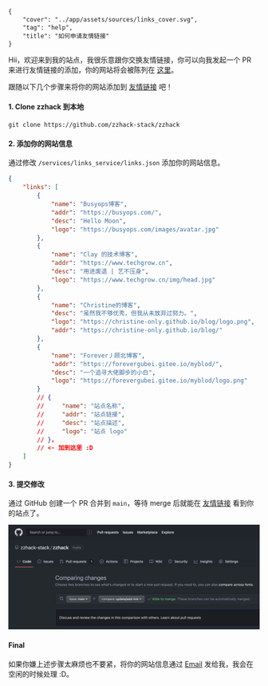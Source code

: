 ```metadata
{
    "cover": "../app/assets/sources/links_cover.svg",
    "tag": "help",
    "title": "如何申请友情链接"
}
```

Hii，欢迎来到我的站点，我很乐意跟你交换友情链接，你可以向我发起一个 PR 来进行友情链接的添加，你的网站将会被陈列在 [这里](/links)。

跟随以下几个步骤来将你的网站添加到 [友情链接](/links) 吧！

#### 1. Clone zzhack 到本地
```shell
git clone https://github.com/zzhack-stack/zzhack
```

#### 2. 添加你的网站信息
通过修改 `/services/links_service/links.json` 添加你的网站信息。

```json
{
    "links": [
        {
            "name": "Busyops博客",
            "addr": "https://busyops.com/",
            "desc": "Hello Moon",
            "logo": "https://busyops.com/images/avatar.jpg"
        },
        {
            "name": "Clay 的技术博客",
            "addr": "https://www.techgrow.cn",
            "desc": "用进废退 | 艺不压身",
            "logo": "https://www.techgrow.cn/img/head.jpg"
        },
        {
            "name": "Christine的博客",
            "desc": "虽然我不够优秀，但我从未放弃过努力。",
            "logo": "https://christine-only.github.io/blog/logo.png",
            "addr": "https://christine-only.github.io/blog/"
        },
        {
            "name": "Forever丿顾北博客", 
            "addr": "https://forevergubei.gitee.io/myblod/",
            "desc": "一个追寻大佬脚步的小白",
            "logo": "https://forevergubei.gitee.io/myblod/logo.png"
        }
        // {
        //     "name": "站点名称", 
        //     "addr": "站点链接",
        //     "desc": "站点描述",
        //     "logo": "站点 logo"
        // }，
        // <- 加到这里 :D
    ]
}
```

#### 3. 提交修改
通过 GitHub 创建一个 PR 合并到 `main`，等待 merge 后就能在 [友情链接](/links) 看到你的站点了。

![PR](../app/assets/sources/add_link_guide.png)

#### Final
如果你嫌上述步骤太麻烦也不要紧，将你的网站信息通过 [Email](mailto:mist.zzh@gmail.com) 发给我，我会在空闲的时候处理 :D。
